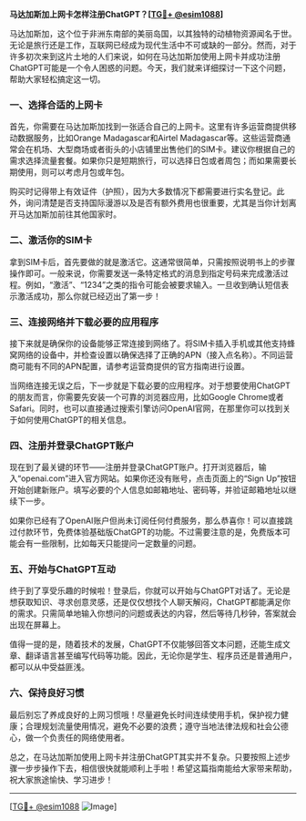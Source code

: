**马达加斯加上网卡怎样注册ChatGPT？[[TG💪+ @esim1088](https://t.me/s/esim1088)]**

马达加斯加，这个位于非洲东南部的美丽岛国，以其独特的动植物资源闻名于世。无论是旅行还是工作，互联网已经成为现代生活中不可或缺的一部分。然而，对于许多初次来到这片土地的人们来说，如何在马达加斯加使用上网卡并成功注册ChatGPT可能是一个令人困惑的问题。今天，我们就来详细探讨一下这个问题，帮助大家轻松搞定这一切。

### 一、选择合适的上网卡

首先，你需要在马达加斯加找到一张适合自己的上网卡。这里有许多运营商提供移动数据服务，比如Orange Madagascar和Airtel Madagascar等。这些运营商通常会在机场、大型商场或者街头的小店铺里出售他们的SIM卡。建议你根据自己的需求选择流量套餐。如果你只是短期旅行，可以选择日包或者周包；而如果需要长期使用，则可以考虑月包或年包。

购买时记得带上有效证件（护照），因为大多数情况下都需要进行实名登记。此外，询问清楚是否支持国际漫游以及是否有额外费用也很重要，尤其是当你计划离开马达加斯加前往其他国家时。

### 二、激活你的SIM卡

拿到SIM卡后，首先要做的就是激活它。这通常很简单，只需按照说明书上的步骤操作即可。一般来说，你需要发送一条特定格式的消息到指定号码来完成激活过程。例如，“激活”、“1234”之类的指令可能会被要求输入。一旦收到确认短信表示激活成功，那么你就已经迈出了第一步！

### 三、连接网络并下载必要的应用程序

接下来就是确保你的设备能够正常连接到网络了。将SIM卡插入手机或其他支持蜂窝网络的设备中，并检查设置以确保选择了正确的APN（接入点名称）。不同运营商可能有不同的APN配置，请参考运营商提供的官方指南进行设置。

当网络连接无误之后，下一步就是下载必要的应用程序。对于想要使用ChatGPT的朋友而言，你需要先安装一个可靠的浏览器应用，比如Google Chrome或者Safari。同时，也可以直接通过搜索引擎访问OpenAI官网，在那里你可以找到关于如何使用ChatGPT的相关信息。

### 四、注册并登录ChatGPT账户

现在到了最关键的环节——注册并登录ChatGPT账户。打开浏览器后，输入“openai.com”进入官方网站。如果你还没有账号，点击页面上的“Sign Up”按钮开始创建新账户。填写必要的个人信息如邮箱地址、密码等，并验证邮箱地址以继续下一步。

如果你已经有了OpenAI账户但尚未订阅任何付费服务，那么恭喜你！可以直接跳过付款环节，免费体验基础版ChatGPT的功能。不过需要注意的是，免费版本可能会有一些限制，比如每天只能提问一定数量的问题。

### 五、开始与ChatGPT互动

终于到了享受乐趣的时候啦！登录后，你就可以开始与ChatGPT对话了。无论是想获取知识、寻求创意灵感，还是仅仅想找个人聊天解闷，ChatGPT都能满足你的需求。只需简单地输入你想问的问题或表达的内容，然后等待几秒钟，答案就会出现在屏幕上。

值得一提的是，随着技术的发展，ChatGPT不仅能够回答文本问题，还能生成文章、翻译语言甚至编写代码等功能。因此，无论你是学生、程序员还是普通用户，都可以从中受益匪浅。

### 六、保持良好习惯

最后别忘了养成良好的上网习惯哦！尽量避免长时间连续使用手机，保护视力健康；合理规划流量使用情况，避免不必要的浪费；遵守当地法律法规和社会公德心，做一个负责任的网络使用者。

总之，在马达加斯加使用上网卡并注册ChatGPT其实并不复杂。只要按照上述步骤一步步操作下去，相信很快就能顺利上手啦！希望这篇指南能给大家带来帮助，祝大家旅途愉快、学习进步！

---

[[TG💪+ @esim1088](https://t.me/s/esim1088) ![Image](https://i.postimg.cc/4NQfJmqS/Snipaste-2025-05-13-00-14-12.png)]